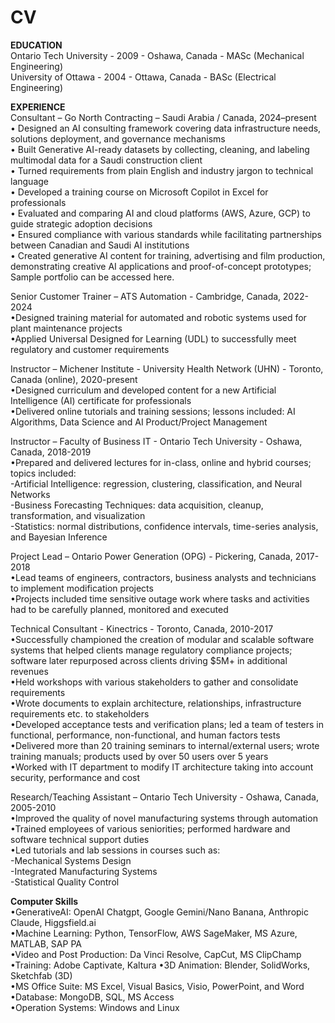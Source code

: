 # CV
**EDUCATION**<br/>
Ontario Tech University - 2009 - Oshawa, Canada - MASc (Mechanical Engineering)		                                
University of Ottawa - 2004 - Ottawa, Canada - BASc (Electrical Engineering)

**EXPERIENCE**<br/>	
Consultant – Go North Contracting – Saudi Arabia / Canada, 2024–present<br/>
• Designed an AI consulting framework covering data infrastructure needs, solutions deployment, and governance mechanisms<br/>
• Built Generative AI-ready datasets by collecting, cleaning, and labeling multimodal data for a Saudi construction client<br/>
• Turned requirements from plain English and industry jargon to technical language<br/> 
• Developed a training course on Microsoft Copilot in Excel for professionals<br/>
• Evaluated and comparing AI and cloud platforms (AWS, Azure, GCP) to guide strategic adoption decisions<br/>
• Ensured compliance with various standards while facilitating partnerships between Canadian and Saudi AI institutions<br/>
• Created generative AI content for training, advertising and film production, demonstrating creative AI applications and proof-of-concept prototypes; Sample portfolio can be accessed here.<br/>

Senior Customer Trainer – ATS Automation - Cambridge, Canada, 2022-2024<br/>
•Designed training material for automated and robotic systems used for plant maintenance projects<br/>
•Applied Universal Designed for Learning (UDL) to successfully meet regulatory and customer requirements<br/>

Instructor – Michener Institute - University Health Network (UHN) - Toronto, Canada (online), 2020-present<br/>
•Designed curriculum and developed content for a new Artificial Intelligence (AI) certificate for professionals<br/>
•Delivered online tutorials and training sessions; lessons included: AI Algorithms, Data Science and AI Product/Project Management

Instructor – Faculty of Business IT - Ontario Tech University - Oshawa, Canada, 2018-2019<br/>
•Prepared and delivered lectures for in-class, online and hybrid courses; topics included:<br/>
  -Artificial Intelligence: regression, clustering, classification, and Neural Networks  
  -Business Forecasting Techniques: data acquisition, cleanup, transformation, and visualization  
  -Statistics: normal distributions, confidence intervals, time-series analysis, and Bayesian Inference  

Project Lead – Ontario Power Generation (OPG) - Pickering, Canada, 2017-2018<br/>
•Lead teams of engineers, contractors, business analysts and technicians to implement modification projects <br/>
•Projects included time sensitive outage work where tasks and activities had to be carefully planned, monitored and executed

Technical Consultant - Kinectrics - Toronto, Canada, 2010-2017<br/>
•Successfully championed the creation of modular and scalable software systems that helped clients manage regulatory compliance projects; software later repurposed across clients driving $5M+ in additional revenues <br/>
•Held workshops with various stakeholders to gather and consolidate requirements<br/>
•Wrote documents to explain architecture, relationships, infrastructure requirements etc. to stakeholders<br/>
•Developed acceptance tests and verification plans; led a team of testers in functional, performance, non-functional, and human factors tests<br/>
•Delivered more than 20 training seminars to internal/external users; wrote training manuals; products used by over 50 users over 5 years<br/>
•Worked with IT department to modify IT architecture taking into account security, performance and cost <br/>

Research/Teaching Assistant – Ontario Tech University - Oshawa, Canada, 2005-2010<br/>
•Improved the quality of novel manufacturing systems through automation<br/>
•Trained employees of various seniorities; performed hardware and software technical support duties<br/>
•Led tutorials and lab sessions in courses such as:<br/>
 -Mechanical Systems Design<br/> 
 -Integrated Manufacturing Systems<br/> 
 -Statistical Quality Control<br/>

**Computer Skills**<br/>
•GenerativeAI: OpenAI Chatgpt, Google Gemini/Nano Banana, Anthropic Claude, Higgsfield.ai<br/>
•Machine Learning: Python, TensorFlow, AWS SageMaker, MS Azure, MATLAB, SAP PA<br/>
•Video and Post Production: Da Vinci Resolve, CapCut, MS ClipChamp<br/>
•Training: Adobe Captivate, Kaltura
•3D Animation: Blender, SolidWorks, Sketchfab (3D) <br/>
•MS Office Suite: MS Excel, Visual Basics, Visio, PowerPoint, and Word<br/>
•Database: MongoDB, SQL, MS Access <br/>
•Operation Systems:  Windows and Linux

